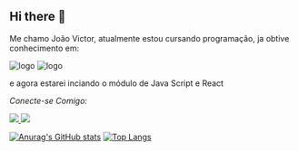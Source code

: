 ## Hi there 👋

Me chamo João Victor, atualmente estou cursando programação, ja obtive conhecimento em:

<img src="https://img.shields.io/badge/HTML5-E34F26?style=for-the-badge&logo=html5&logoColor=white" alt="logo"/>

 <img src="https://img.shields.io/badge/CSS-239120?&style=for-the-badge&logo=css3&logoColor=white" alt="logo"/>


e agora estarei inciando o módulo de Java Script e React


*Conecte-se Comigo:*

  <a href="https://www.instagram.com/joao_vcl16"/>
<img src="https://img.shields.io/badge/Instagram-E4405F?style=for-the-badge&logo=instagram&logoColor=white"/>

<a href="https://www.linkedin.com/in/joao-victor-da-conceição-lemos-b04521368"/>
<img src="https://img.shields.io/badge/LinkedIn-0077B5?style=for-the-badge&logo=linkedin&logoColor=white" margin="50px" />
<br/>



[![Anurag's GitHub stats](https://github-readme-stats.vercel.app/api?username=Joaovcl17)](https://github.com/anuraghazra/github-readme-stats)
[![Top Langs](https://github-readme-stats.vercel.app/api/top-langs/?username=joaovcl17)](https://github.com/anuraghazra/github-readme-stats)

